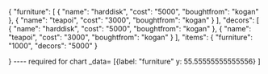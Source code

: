 {
  "furniture": [
    {
      "name": "harddisk",
      "cost": "5000",
      "boughtfrom": "kogan"
    },
    {
      "name": "teapoi",
      "cost": "3000",
      "boughtfrom": "kogan"
    }
  ],
  "decors": [
    {
      "name": "harddisk",
      "cost": "5000",
      "boughtfrom": "kogan"
    },
    {
      "name": "teapoi",
      "cost": "3000",
      "boughtfrom": "kogan"
    }
  ],
  "items": 
    {
      "furniture": "1000",
      "decors": "5000"
    }
  
}
---- required for chart
_data= [{label: "furniture"
y: 55.55555555555556}
]
